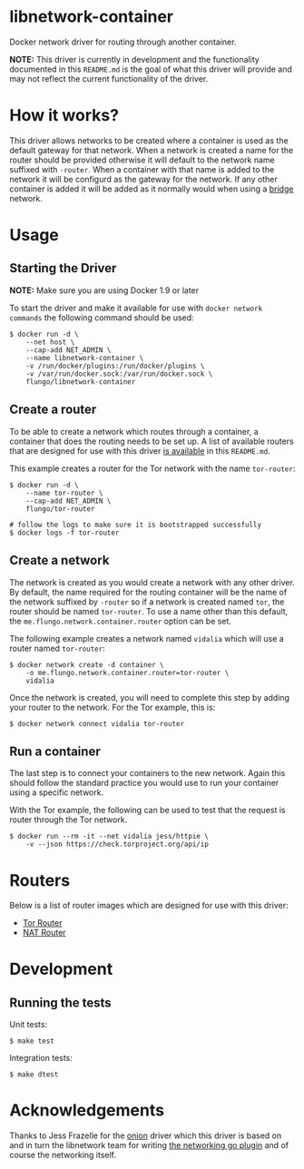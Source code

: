 libnetwork-container
====================

Docker network driver for routing through another container.

**NOTE:** This driver is currently in development and the functionality documented in this `README.md` is the goal of what this driver will provide and may not reflect the current functionality of the driver.

# How it works?

This driver allows networks to be created where a container is used as the default gateway for that network. When a network is created a name for the router should be provided otherwise it will default to the network name suffixed with `-router`. When a container with that name is added to the network it will be configurd as the gateway for the network. If any other container is added it will be added as it normally would when using a [bridge](https://github.com/docker/libnetwork/blob/master/docs/bridge.md) network.

# Usage

## Starting the Driver

**NOTE:** Make sure you are using Docker 1.9 or later

To start the driver and make it available for use with `docker network commands` the following command should be used:

```console
$ docker run -d \
    --net host \
    --cap-add NET_ADMIN \
    --name libnetwork-container \
    -v /run/docker/plugins:/run/docker/plugins \
    -v /var/run/docker.sock:/var/run/docker.sock \
    flungo/libnetwork-container
```

## Create a router

To be able to create a network which routes through a container, a container that does the routing needs to be set up. A list of available routers that are designed for use with this driver [is available](#routers) in this `README.md`.

This example creates a router for the Tor network with the name `tor-router`:

```console
$ docker run -d \
    --name tor-router \
    --cap-add NET_ADMIN \
    flungo/tor-router

# follow the logs to make sure it is bootstrapped successfully
$ docker logs -f tor-router
```

## Create a network

The network is created as you would create a network with any other driver. By default, the name required for the routing container will be the name of the network suffixed by `-router` so if a network is created named `tor`, the router should be named `tor-router`. To use a name other than this default, the `me.flungo.network.container.router` option can be set.

The following example creates a network named `vidalia` which will use a router named `tor-router`:

```console
$ docker network create -d container \
    -o me.flungo.network.container.router=tor-router \
    vidalia
```

Once the network is created, you will need to complete this step by adding your router to the network. For the Tor example, this is:

```console
$ docker network connect vidalia tor-router
```

## Run a container

The last step is to connect your containers to the new network. Again this should follow the standard practice you would use to run your container using a specific network.

With the Tor example, the following can be used to test that the request is router through the Tor network.

```console
$ docker run --rm -it --net vidalia jess/httpie \
    -v --json https://check.torproject.org/api/ip
```

# Routers

Below is a list of router images which are designed for use with this driver:

- [Tor Router](https://hub.docker.com/r/flungo/tor-router/)
- [NAT Router](https://hub.docker.com/r/flungo/nat-router/)

# Development

## Running the tests

Unit tests:

```console
$ make test
```

Integration tests:

```console
$ make dtest
```

# Acknowledgements

Thanks to Jess Frazelle for the [onion](https://github.com/jessfraz/onion) driver which this driver is based on and in turn the libnetwork team for writing [the networking go plugin](https://github.com/docker/go-plugins-helpers/tree/master/network) and of course the networking itself.
